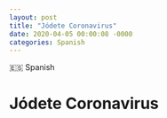 ```yaml
---
layout: post
title: "Jódete Coronavirus"
date: 2020-04-05 00:00:08 -0000
categories: Spanish
---
```


<span class="lag-tag">🇪🇸 Spanish</span>
<h1 class="h-lg">Jódete Coronavirus</h1>
